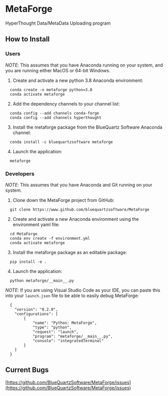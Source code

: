 # MetaForge #

HyperThought Data/MetaData Uploading program

## How to Install ##
### Users ###
*NOTE*: This assumes that you have Anaconda running on your system, and you are running either MacOS or 64-bit Windows.
1. Create and activate a new python 3.8 Anaconda environment:
```lang-console
  conda create -n metaforge python=3.8
  conda activate metaforge
```
2. Add the dependency channels to your channel list:
```lang-console
  conda config --add channels conda-forge
  conda config --add channels hyperthought
```
3. Install the metaforge package from the BlueQuartz Software Anaconda channel: 
```lang-console
  conda install -c bluequartzsoftware metaforge
```
4. Launch the application:
```lang-console
  metaforge
```

### Developers ###
*NOTE*: This assumes that you have Anaconda and Git running on your system.
1. Clone down the MetaForge project from GitHub:
```lang-console
  git clone https://www.github.com/bluequartzsoftware/MetaForge
```
2. Create and activate a new Anaconda environment using the environment yaml file:
```lang-console
  cd MetaForge
  conda env create -f environment.yml
  conda activate metaforge
```
3. Install the metaforge package as an editable package:
```lang-console
  pip install -e .
```
4. Launch the application:
```lang-console
  python metaforge/__main__.py
```

*NOTE*: If you are using Visual Studio Code as your IDE, you can paste this into your `launch.json` file to be able to easily debug MetaForge:
```
  {
    "version": "0.2.0",
    "configurations": [
        {
            "name": "Python: MetaForge",
            "type": "python",
            "request": "launch",
            "program": "metaforge/__main__.py",
            "console": "integratedTerminal"
        }
    ]
  }
```


## Current Bugs ##

[https://github.com/BlueQuartzSoftware/MetaForge/issues](https://github.com/BlueQuartzSoftware/MetaForge/issues)


